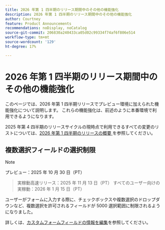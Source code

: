 ```yaml
---
title: 2026 年第 1 四半期のリリース期間中のその他の機能強化
description: 2026 年第 1 四半期のリリース期間中のその他の機能強化
author: Courtney
feature: Product Announcements
recommendations: noDisplay, noCatalog
source-git-commit: 206830a240433ca05d02c99334f74af6f806e514
workflow-type: tm+mt
source-wordcount: '129'
ht-degree: 17%

---
```


# 2026 年第 1 四半期のリリース期間中のその他の機能強化

このページでは、2026 年第 1 四半期リリースでプレビュー環境に加えられた機能強化について説明します。 これらの機能強化は、前述のように本番環境で利用できるようになります。

2025 年第 4 四半期のリリースサイクルの現時点で利用できるすべての変更のリストについては、[2026 年第 1 四半期のリリースの概要 ](/help/quicksilver/product-announcements/product-releases/26-q1-release-activity/26-q1-release-overview.md) を参照してください。


## 複数選択フィールドの選択制限

>[!NOTE]
>
>プレビュー：2025 年 10 月 30 日（PT）
>>実稼動高速リリース：2025 年 11 月 13 日（PT）
>>すべてのユーザー向けの実稼動：2026 年 1 月 15 日（PT）

ユーザーがフォームに入力する際に、チェックボックスや複数選択のドロップダウンなど、複数選択を許可されるフィールドが 5000 選択範囲に制限されるようになりました。

詳しくは、[カスタムフォームフィールドの情報を編集](/help/quicksilver/workfront-basics/work-with-custom-forms/edit-custom-forms.md)を参照してください。